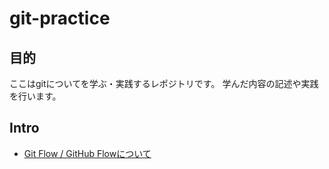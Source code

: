 # git-practice
## 目的
ここはgitについてを学ぶ・実践するレポジトリです。
学んだ内容の記述や実践を行います。

## Intro
* [Git Flow / GitHub Flowについて](intro/git-github_flow.md)